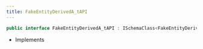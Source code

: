 ```yaml
---
title: FakeEntityDerivedA_tAPI
---
```


```csharp
public interface FakeEntityDerivedA_tAPI : ISchemaClass<FakeEntityDerivedA_tAPI>, ISchemaField, ISchemaClass, INativeHandle
```

- Implements

